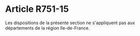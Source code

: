 # Article R751-15

<p>Les dispositions de la présente section ne s'appliquent pas aux départements de la région Ile-de-France. </p>